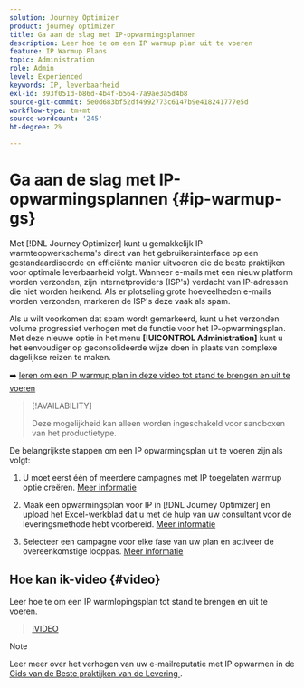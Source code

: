 ```yaml
---
solution: Journey Optimizer
product: journey optimizer
title: Ga aan de slag met IP-opwarmingsplannen
description: Leer hoe te om een IP warmup plan uit te voeren
feature: IP Warmup Plans
topic: Administration
role: Admin
level: Experienced
keywords: IP, leverbaarheid
exl-id: 393f051d-b86d-4b4f-b564-7a9ae3a5d4b8
source-git-commit: 5e0d683bf52df4992773c6147b9e418241777e5d
workflow-type: tm+mt
source-wordcount: '245'
ht-degree: 2%

---
```


# Ga aan de slag met IP-opwarmingsplannen {#ip-warmup-gs}

Met [!DNL Journey Optimizer] kunt u gemakkelijk IP warmteopwerkschema&#39;s direct van het gebruikersinterface op een gestandaardiseerde en efficiënte manier uitvoeren die de beste praktijken voor optimale leverbaarheid volgt. Wanneer e-mails met een nieuw platform worden verzonden, zijn internetproviders (ISP&#39;s) verdacht van IP-adressen die niet worden herkend. Als er plotseling grote hoeveelheden e-mails worden verzonden, markeren de ISP&#39;s deze vaak als spam.

Als u wilt voorkomen dat spam wordt gemarkeerd, kunt u het verzonden volume progressief verhogen met de functie voor het IP-opwarmingsplan. Met deze nieuwe optie in het menu **[!UICONTROL Administration]** kunt u het eenvoudiger op geconsolideerde wijze doen in plaats van complexe dagelijkse reizen te maken.

➡️ [ leren om een IP warmup plan in deze video tot stand te brengen en uit te voeren ](#video)

>[!AVAILABILITY]
>
>Deze mogelijkheid kan alleen worden ingeschakeld voor sandboxen van het productietype.

<!--
Benefits

* Standardization on Campaign which will be easy for practitioners too > why?

* No more pain of creating queries, audiences and testing those as system will create the audiences. 

* Ease of excluding domains and changing the plan with help of simple toggles to exclude OR by editing numbers inline or create new phases or reupload plan if drastic change. No more pain of editing audience definitions, journey conditions

* There is an expectation that with this, it will ease around 30% of effort and will be much better experience for consultant/partner/practitioner - right from planning to execution to reporting
-->

De belangrijkste stappen om een IP opwarmingsplan uit te voeren zijn als volgt:

1. U moet eerst één of meerdere campagnes met IP toegelaten warmup optie creëren. [Meer informatie](ip-warmup-campaign.md)

1. Maak een opwarmingsplan voor IP in [!DNL Journey Optimizer] en upload het Excel-werkblad dat u met de hulp van uw consultant voor de leveringsmethode hebt voorbereid. [Meer informatie](ip-warmup-plan.md)

1. Selecteer een campagne voor elke fase van uw plan en activeer de overeenkomstige looppas. [Meer informatie](ip-warmup-execution.md)

## Hoe kan ik-video {#video}

Leer hoe te om een IP warmlopingsplan tot stand te brengen en uit te voeren.

>[!VIDEO](https://video.tv.adobe.com/v/3432637/?learn=on)

>[!NOTE]
>
>Leer meer over het verhogen van uw e-mailreputatie met IP opwarmen in de [ Gids van de Beste praktijken van de Levering ](https://experienceleague.adobe.com/docs/deliverability-learn/deliverability-best-practice-guide/additional-resources/generic-resources/increase-reputation-with-ip-warming.html).
